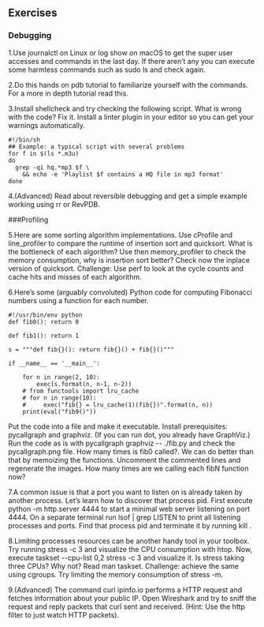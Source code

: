 ## Exercises

### Debugging
1.Use journalctl on Linux or log show on macOS to get the super user accesses and commands in the last day. If there aren’t any you can execute some harmless commands such as sudo ls and check again.

2.Do this hands on pdb tutorial to familiarize yourself with the commands. For a more in depth tutorial read this.

3.Install shellcheck and try checking the following script. What is wrong with the code? Fix it. Install a linter plugin in your editor so you can get your warnings automatically.

```shell
#!/bin/sh
## Example: a typical script with several problems
for f in $(ls *.m3u)
do
  grep -qi hq.*mp3 $f \
    && echo -e 'Playlist $f contains a HQ file in mp3 format'
done
```

4.(Advanced) Read about reversible debugging and get a simple example working using rr or RevPDB.


###Profiling

5.Here are some sorting algorithm implementations. Use cProfile and line_profiler to compare the runtime of insertion sort and quicksort. What is the bottleneck of each algorithm? Use then memory_profiler to check the memory consumption, why is insertion sort better? Check now the inplace version of quicksort. Challenge: Use perf to look at the cycle counts and cache hits and misses of each algorithm.


6.Here’s some (arguably convoluted) Python code for computing Fibonacci numbers using a function for each number.
```shell
#!/usr/bin/env python
def fib0(): return 0

def fib1(): return 1

s = """def fib{}(): return fib{}() + fib{}()"""

if __name__ == '__main__':

    for n in range(2, 10):
        exec(s.format(n, n-1, n-2))
    # from functools import lru_cache
    # for n in range(10):
    #     exec("fib{} = lru_cache(1)(fib{})".format(n, n))
    print(eval("fib9()"))
```
Put the code into a file and make it executable. Install prerequisites: pycallgraph and graphviz. (If you can run dot, you already have GraphViz.) Run the code as is with pycallgraph graphviz -- ./fib.py and check the pycallgraph.png file. How many times is fib0 called?. We can do better than that by memoizing the functions. Uncomment the commented lines and regenerate the images. How many times are we calling each fibN function now?

7.A common issue is that a port you want to listen on is already taken by another process. Let’s learn how to discover that process pid. First execute python -m http.server 4444 to start a minimal web server listening on port 4444. On a separate terminal run lsof | grep LISTEN to print all listening processes and ports. Find that process pid and terminate it by running kill <PID>.

8.Limiting processes resources can be another handy tool in your toolbox. Try running stress -c 3 and visualize the CPU consumption with htop. Now, execute taskset --cpu-list 0,2 stress -c 3 and visualize it. Is stress taking three CPUs? Why not? Read man taskset. Challenge: achieve the same using cgroups. Try limiting the memory consumption of stress -m.

9.(Advanced) The command curl ipinfo.io performs a HTTP request and fetches information about your public IP. Open Wireshark and try to sniff the request and reply packets that curl sent and received. (Hint: Use the http filter to just watch HTTP packets).
